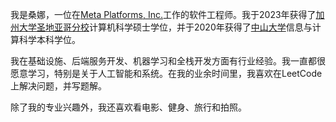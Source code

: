 我是桑娜，一位在[Meta Platforms, Inc.](https://about.meta.com/company-info/)工作的软件工程师。我于2023年获得了[加州大学圣地亚哥分校](https://www.ucsd.edu/)计算机科学硕士学位，并于2020年获得了[中山大学](https://www.sysu.edu.cn/)信息与计算科学本科学位。

我在基础设施、后端服务开发、机器学习和全栈开发方面有行业经验。我一直都很愿意学习，特别是关于人工智能和系统。在我的业余时间里，我喜欢在LeetCode上解决问题，并写题解。

除了我的专业兴趣外，我还喜欢看电影、健身、旅行和拍照。
